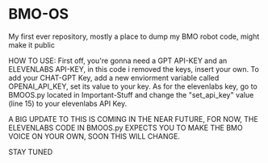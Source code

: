 # BMO-OS
My first ever repository, mostly a place to dump my BMO robot code, might make it public

HOW TO USE:
First off, you're gonna need a GPT API-KEY and an ELEVENLABS API-KEY, in this code i removed the keys, insert your own.
To add your CHAT-GPT Key, add a new enviorment variable called OPENAI_API_KEY, set its value to your key.
As for the elevenlabs key, go to BMOOS.py located in Important-Stuff and change the "set_api_key" value (line 15) to your elevenlabs API Key.

A BIG UPDATE TO THIS IS COMING IN THE NEAR FUTURE, FOR NOW, THE ELEVENLABS CODE IN BMOOS.py EXPECTS YOU TO MAKE THE BMO VOICE ON YOUR OWN, SOON THIS WILL CHANGE.

STAY TUNED
